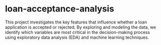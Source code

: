 # loan-acceptance-analysis
This project investigates the key features that influence whether a loan application is accepted or rejected. By exploring and modeling the data, we identify which variables are most critical in the decision-making process using exploratory data analysis (EDA) and machine learning techniques.
